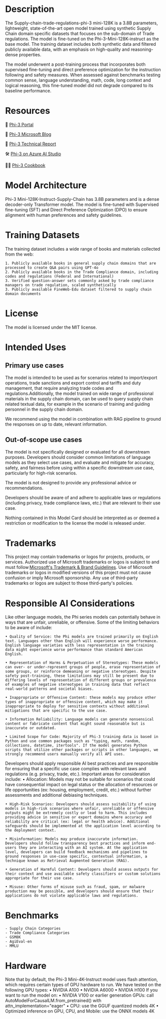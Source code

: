 # Description

The Supply-chain-trade-regulations-phi-3 mini-128K is a 3.8B parameters, lightweight, state-of-the-art open model trained using synthetic Supply Chain domain specific datasets that focuses on the sub-domain of Trade regulations. The model is fine-tuned on the Phi-3-Mini-128K-instruct as the base model. The training dataset includes both synthetic data and filtered publicly available data, with an emphasis on high-quality and reasoning-dense properties.

The model underwent a post-training process that incorporates both supervised fine-tuning and direct preference optimization for the instruction following and safety measures. When assessed against benchmarks testing common sense, language understanding, math, code, long context and logical reasoning, this fine-tuned model did not degrade compared to its baseline performance.

# Resources
🏡 [Phi-3 Portal](https://azure.microsoft.com/en-us/products/phi-3)

📰 [Phi-3 Microsoft Blog](https://aka.ms/Phi-3Build2024)

📖 [Phi-3 Technical Report](https://aka.ms/phi3-tech-report)

🛠️ [Phi-3 on Azure AI Studio](https://aka.ms/phi3-azure-ai)

👩‍🍳 [Phi-3 Cookbook](https://github.com/microsoft/Phi-3CookBook)

# Model Architecture

Phi-3 Mini-128K-Instruct-Supply-Chain has 3.8B parameters and is a dense decoder-only Transformer model. The model is fine-tuned with Supervised fine-tuning (SFT) and Direct Preference Optimization (DPO) to ensure alignment with human preferences and safety guidelines.


# Training Datasets

The training dataset includes a wide range of books and materials collected from the web:

	1. Publicly available books in general supply chain domains that are processed to create Q&A pairs using GPT-4o
	2. Publicly available books in the Trade Compliance domain, including codes and regulations (Federal and International)
	3. Verified question-answer sets commonly asked by trade compliance managers on trade regulation, scaled synthetically
	3. Publicly available FineWeb-Edu dataset filtered to supply chain domain documents

# License

The model is licensed under the MIT license.


# Intended Uses

## Primary use cases
The model is intended to be used as for scenarios related to import/export operations, trade sanctions and export control and tariffs and duty management, that require analyzing trade codes and regulations.Additionally, the model trained on  wide range of professional materials in the supply chain domain, can be used to query supply chain related textual data, for example in the scenario of training and guiding personnel in the supply chain domain.

We recommend using the model in combination with RAG pipeline to ground the responses on up to date, relevant information.

## Out-of-scope use cases

The model is not specifically designed or evaluated for all downstream purposes. Developers should consider common limitations of language models as they select use cases, and evaluate and mitigate for accuracy, safety, and fairness before using within a specific downstream use case, particularly for high-risk scenarios.

The model is not designed to provide any professional advice or recommendations.

Developers should be aware of and adhere to applicable laws or regulations (including privacy, trade compliance laws, etc.) that are relevant to their use case.

Nothing contained in this Model Card should be interpreted as or deemed a restriction or modification to the license the model is released under.

# Trademarks

This project may contain trademarks or logos for projects, products, or services. Authorized use of Microsoft trademarks or logos is subject to and must follow [Microsoft's Trademark & Brand Guidelines](https://www.microsoft.com/en-us/legal/intellectualproperty/trademarks). Use of Microsoft trademarks or logos in modified versions of this project must not cause confusion or imply Microsoft sponsorship. Any use of third-party trademarks or logos are subject to those third-party's policies.

# Responsible AI Considerations

Like other language models, the Phi series models can potentially behave in ways that are unfair, unreliable, or offensive. Some of the limiting behaviors to be aware of include:

	• Quality of Service: the Phi models are trained primarily on English text. Languages other than English will experience worse performance. English language varieties with less representation in the training data might experience worse performance than standard American English.

	• Representation of Harms & Perpetuation of Stereotypes: These models can over- or under-represent groups of people, erase representation of some groups, or reinforce demeaning or negative stereotypes. Despite safety post-training, these limitations may still be present due to differing levels of representation of different groups or prevalence of examples of negative stereotypes in training data that reflect real-world patterns and societal biases.

	• Inappropriate or Offensive Content: these models may produce other types of inappropriate or offensive content, which may make it inappropriate to deploy for sensitive contexts without additional mitigations that are specific to the use case.

	• Information Reliability: Language models can generate nonsensical content or fabricate content that might sound reasonable but is inaccurate or outdated.

	• Limited Scope for Code: Majority of Phi-3 training data is based in Python and use common packages such as "typing, math, random, collections, datetime, itertools". If the model generates Python scripts that utilize other packages or scripts in other languages, we strongly recommend users manually verify all API uses.

Developers should apply responsible AI best practices and are responsible for ensuring that a specific use case complies with relevant laws and regulations (e.g. privacy, trade, etc.). Important areas for consideration include:
	• Allocation: Models may not be suitable for scenarios that could have consequential impact on legal status or the allocation of resources or life opportunities (ex: housing, employment, credit, etc.) without further assessments and additional debiasing techniques.

	• High-Risk Scenarios: Developers should assess suitability of using models in high-risk scenarios where unfair, unreliable or offensive outputs might be extremely costly or lead to harm. This includes providing advice in sensitive or expert domains where accuracy and reliability are critical (ex: legal or health advice). Additional safeguards should be implemented at the application level according to the deployment context.

	• Misinformation: Models may produce inaccurate information. Developers should follow transparency best practices and inform end-users they are interacting with an AI system. At the application level, developers can build feedback mechanisms and pipelines to ground responses in use-case specific, contextual information, a technique known as Retrieval Augmented Generation (RAG).

	• Generation of Harmful Content: Developers should assess outputs for their context and use available safety classifiers or custom solutions appropriate for their use case.

	• Misuse: Other forms of misuse such as fraud, spam, or malware production may be possible, and developers should ensure that their applications do not violate applicable laws and regulations.

# Benchmarks
	- Supply Chain Categories
	- Trade Compliance Categories
	- GSM8K
	- AgiEval-en
	- MMLU

# Hardware

Note that by default, the Phi-3 Mini-4K-Instruct model uses flash attention, which requires certain types of GPU hardware to run. We have tested on the following GPU types:
	• NVIDIA A100
	• NVIDIA A6000
	• NVIDIA H100
If you want to run the model on:
	• NVIDIA V100 or earlier generation GPUs: call AutoModelForCausalLM.from_pretrained() with attn_implementation="eager"
	• CPU: use the GGUF quantized models 4K
	• Optimized inference on GPU, CPU, and Mobile: use the ONNX models 4K

